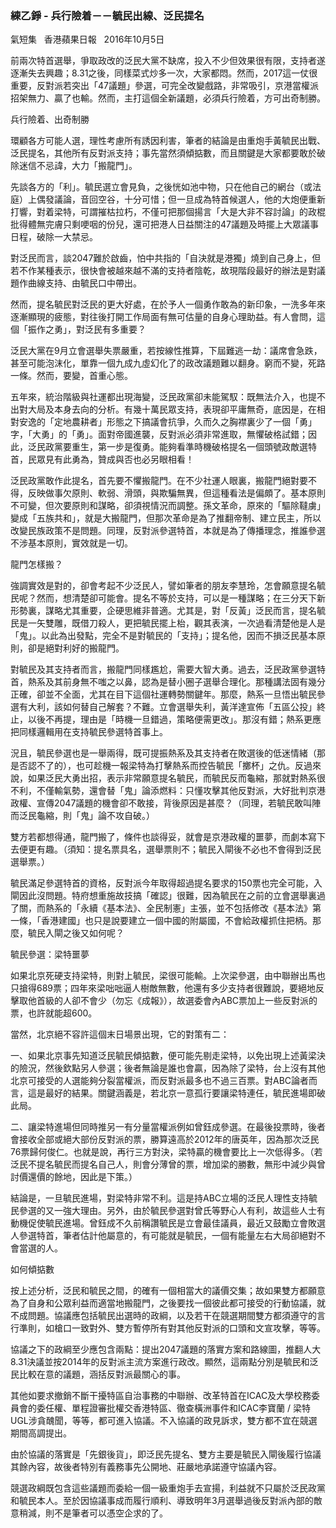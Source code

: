 ### 練乙錚 - 兵行險着－－毓民出線、泛民提名

氣短集   香港蘋果日報   2016年10月5日  
  
前兩次特首選舉，爭取政改的泛民大黨不缺席，投入不少但效果很有限，支持者遂逐漸失去興趣；8.31之後，同樣菜式炒多一次，大家都悶。然而，2017這一仗很重要，反對派若突出「47議題」參選，可完全改變戲路，非常吸引，京港當權派招架無力、贏了也輸。然而，主打這個全新議題，必須兵行險着，方可出奇制勝。  
  
兵行險着、出奇制勝  
  
環顧各方可能人選，理性考慮所有誘因利害，筆者的結論是由重炮手黃毓民出戰、泛民提名，其他所有反對派支持；事先當然須傾掂數，而且關鍵是大家都要敢於破除迷信不忌諱，大力「搬龍門」。  
  
先談各方的「利」。毓民選立會見負，之後恍如池中物，只在他自己的網台（或法庭）上偶發議論，音回空谷，十分可惜；但一旦成為特首候選人，他的大炮便重新打響，對着梁特，可謂摧枯拉朽，不僅可把那個揚言「大是大非不容討論」的政棍批得體無完膚只剩哽咽的份兒，還可把港人日益關注的47議題及時擺上大眾議事日程，破除一大禁忌。  
  
對泛民而言，談2047難於啟齒，怕中共指的「自決就是港獨」燒到自己身上，但若不作某種表示，很快會被越來越不滿的支持者陰乾，故現階段最好的辦法是對議題作曲線支持、由毓民口中帶出。  
  
然而，提名毓民對泛民的更大好處，在於予人一個勇作敢為的新印象，一洗多年來逐漸顯現的疲態，對往後打開工作局面有無可估量的自身心理助益。有人會問，這個「振作之勇」，對泛民有多重要？  
  
泛民大黨在9月立會選舉失票嚴重，若按線性推算，下屆難逃一劫：議席會急跌，甚至可能泡沫化，單靠一個九成九虛幻化了的政改議題難以翻身。窮而不變，死路一條。然而，要變，首重心態。  
  
五年來，統治階級與社運都出現海變，泛民政黨卻未能駕馭：既無法介入，也提不出對大局及本身去向的分析。有幾十萬民眾支持，表現卻平庸無奇，底因是，在相對安逸的「定地農耕者」形態之下搞議會抗爭，久而久之胸襟裏少了一個「勇」字，「大勇」的「勇」。面對帝國進襲，反對派必須非常進取，無懼破格試錯；因此，泛民政黨要重生，第一步是復勇。能夠看準時機破格提名一個頭號政敵選特首，民眾見有此勇為，贊成與否也必另眼相看！  
  
泛民政黨敢作此提名，首先要不懼搬龍門。在不少社運人眼裏，搬龍門絕對要不得，反映做事欠原則、軟弱、滑頭，與欺騙無異，但這種看法是偏頗了。基本原則不可變，但次要原則和謀略，卻須視情況而調整。孫文革命，原來的「驅除韃虜」變成「五族共和」，就是大搬龍門，但那次革命是為了推翻帝制、建立民主，所以改變民族政策不是問題。同理，反對派參選特首，本就是為了傳播理念，推誰參選不涉基本原則，實效就是一切。  
  
龍門怎樣搬？  
  
強調實效是對的，卻會考起不少泛民人，譬如筆者的朋友李慧玲，怎會願意提名毓民呢？然而，想清楚卻可能會。提名不等於支持，可以是一種謀略；在三分天下新形勢裏，謀略尤其重要，企硬思維非普適。尤其是，對「反黃」泛民而言，提名毓民是一矢雙雕，既借刀殺人，更把毓民擺上枱，觀其表演，一次過看清楚他是人是「鬼」。以此為出發點，完全不是對毓民的「支持」；提名他，因而不損泛民基本原則，卻是絕對利好的搬龍門。  
  
對毓民及其支持者而言，搬龍門同樣尷尬，需要大智大勇。過去，泛民政黨參選特首，熱系及其前身無不嗤之以鼻，認為是替小圈子選舉合理化。那種講法固有幾分正確，卻並不全面，尤其在目下這個社運轉勢關鍵年。那麼，熱系一旦悟出毓民參選有大利，該如何替自己解套？不難。立會選舉失利，黃洋達宣佈「五區公投」終止，以後不再提，理由是「時機一旦錯過，策略便需更改」。那沒有錯；熱系更應把同樣邏輯用在支持毓民參選特首事上。  
  
況且，毓民參選也是一舉兩得，既可提振熱系及其支持者在敗選後的低迷情緒（那是否認不了的），也可趁機一報梁特為打擊熱系而控告毓民「擲杯」之仇。反過來說，如果泛民大勇出招，表示非常願意提名毓民，而毓民反而龜縮，那就對熱系很不利，不僅輸氣勢，還會替「鬼」論添燃料：只懂攻擊其他反對派，大好批判京港政權、宣傳2047議題的機會卻不敢接，背後原因是甚麼？（同理，若毓民敢叫陣而泛民龜縮，則「鬼」論不攻自破。）  
  
雙方若都想得通，龍門搬了，條件也談得妥，就會是京港政權的噩夢，而劇本寫下去便更有趣。（須知：提名票具名，選舉票則不；毓民入閘後不必也不會得到泛民選舉票。）  
  
毓民滿足參選特首的資格，反對派今年取得超過提名要求的150票也完全可能，入閘因此沒問題。特府想重施故技搞「確認」很難，因為毓民在之前的立會選舉裏過了關，而熱系的「永續《基本法》、全民制憲」主張，並不包括修改《基本法》第一條，「香港建國」也只是說要建立一個中國的附屬國，不會給政權抓住把柄。那麼，毓民入閘之後又如何呢？  
  
毓民參選：梁特噩夢  
  
如果北京死硬支持梁特，則對上毓民，梁很可能輸。上次梁參選，由中聯辦出馬也只搶得689票；四年來梁咄咄逼人樹敵無數，他還有多少支持者很難說，要絕地反擊取他首級的人卻不會少（勿忘《成報》），故選委會內ABC票加上一些反對派的票，也許就能超600。  
  
當然，北京絕不容許這個末日場景出現，它的對策有二：  
  
一、如果北京事先知道泛民毓民傾掂數，便可能先剔走梁特，以免出現上述黃梁決的險況，然後欽點另人參選；後者無論是誰也會贏，因為除了梁特，台上沒有其他北京可接受的人選能夠分裂當權派，而反對派最多也不過三百票。對ABC論者而言，這是最好的結果。關鍵涵義是，若北京一意孤行要讓梁特連任，毓民進場即破此局。  
  
二、讓梁特進場但同時推另一有分量當權派例如曾鈺成參選。在最後投票時，後者會接收全部或絕大部份反對派的票，勝算遠高於2012年的唐英年，因為那次泛民76票歸何俊仁。也就是說，再行三方對決，梁特贏的機會要比上一次低得多。（若泛民不提名毓民而提名自己人，則會分薄曾的票，增加梁的勝數，無形中減少與曾討價還價的餘地，因此是下策。）  
  
結論是，一旦毓民進場，對梁特非常不利。這是持ABC立場的泛民人理性支持毓民參選的又一強大理由。另外，由於毓民參選對曾氏等野心人有利，故這些人士有動機促使毓民進場。曾鈺成不久前稱讚毓民是立會最佳議員，最近又鼓勵立會敗選人參選特首，筆者估計他屬意的，有可能就是毓民，一個有能量左右大局卻絕對不會當選的人。  
  
如何傾掂數  
  
按上述分析，泛民和毓民之間，的確有一個相當大的議價交集；故如果雙方都願意為了自身和公眾利益而適當地搬龍門，之後要找一個彼此都可接受的行動協議，就不成問題。協議應包括毓民出選時的政綱，以及若干在競選期間雙方都須遵守的言行準則，如槍口一致對外、雙方暫停所有對其他反對派的口頭和文宣攻擊，等等。  
  
協議之下的政綱至少應包含兩點：提出2047議題的落實方案和路線圖，推翻人大8.31決議並按2014年的反對派主流方案進行政改。顯然，這兩點分別是毓民和泛民比較在意的議題，涵括反對派最關心的事。  
  
其他如要求撤銷不斷干擾特區自治事務的中聯辦、改革特首在ICAC及大學校務委員會的委任權、單程證審批權交香港特區、徹查橫洲事件和ICAC李寶蘭
/
梁特UGL涉貪醜聞，等等，都可進入協議。不入協議的政見訴求，雙方都不宜在競選期間高調提出。  
  
由於協議的落實是「先銀後貨」，即泛民先提名、雙方主要是毓民入閘後履行協議其餘內容，故後者特別有義務事先公開地、莊嚴地承諾遵守協議內容。  
  
競選政綱既包含這些議題而委給一個一級重炮手去宣揚，利益就不只屬於泛民政黨和毓民本人。至於因協議事成而履行順利、導致明年3月選舉過後反對派內部的敵意稍減，則不是筆者可以憑空企求的了。

